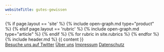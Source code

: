 ```yaml
---
websiteTitle: gutes-gewissen
---
```


<html lang="de">

<head>
  <script async src="https://www.googletagmanager.com/gtag/js?id=UA-161504796-1"></script>
  <script src="/assets/js/jquery-3.5.1.js"></script>
  <script src="/assets/js/popper.min.js"></script>
  <script src="/assets/js/link-masking.js"></script>
  <script src="/assets/bootstrap/js/bootstrap.min.js"></script>
  <script src="/assets/js/scrolling.js"></script>
  <!-- AdSense - Google AdSense -->  
  <script data-ad-client="ca-pub-4092276681239296" async src="https://pagead2.googlesyndication.com/pagead/js/adsbygoogle.js"></script>
  <!-- Global site tag (gtag.js) - Google Analytics -->
  <script>
    window.dataLayer = window.dataLayer || [];
    function gtag() { dataLayer.push(arguments); }
    gtag('js', new Date());

    gtag('config', 'UA-161504796-1');
  </script>
  <meta charset="utf-8" />
  <meta name="viewport" content="width=device-width, initial-scale=1" />
  <meta name="description"
    content="{% if page.shortDescription %}{{ page.shortDescription }}{% else %}{{ page.description }}{% endif %}">
  <meta name="keywords" content="{{ page.tags | join: ', ' }}">
  {% if page.layout == 'site' %}
  {% include open-graph.md type="product" %}
  {% elsif page.layout == 'rubric' %}
  {% include open-graph.md type="article" %}
  {% endif %}

  <link rel="shortcut icon" type="image/x-icon" href="/favicon.ico" />
  <link rel="stylesheet" href="/assets/css/main.css" />
  <title>{{ page.title }} {% if page.slogan %} | {{ page.slogan }} {% endif %}</title>

<!-- Unique/Canonical urls -->  
  <link rel="canonical" href="{{ site.url }}"/>
  <link rel="canonical" href="{{ site.url }}/ueber-uns"/>
  <link rel="canonical" href="{{ site.url }}/impressum"/>
  <link rel="canonical" href="{{ site.url }}/datenschutz"/>
    {% for rubric in site.rubrics %}
      <link rel="canonical" href="{{ site.url }}{{ rubric.url }}"/>
    {% endfor %}
</head>

<body>
  {% include header.md %}
  {{ content }}
  <footer id="footer">
    <div class="container p-3 text-center">
      <a class="btn btn-light btn-sm ml-1" href="https://twitter.com/gutes_gewissen" target="_blank">Besuche uns auf Twitter</a>
      <a class="btn btn-light btn-sm ml-1" href="/ueber-uns">Über uns</a>
      <a class="btn btn-light btn-sm mr-1" href="/impressum">Impressum</a>
      <a class="btn btn-light btn-sm ml-1" href="/datenschutz">Datenschutz</a>
    </div>
  </footer>
</body>

</html>